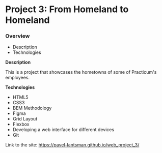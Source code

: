 # Project 3: From Homeland to Homeland

### Overview

* Description
* Technologies

**Description**

This is a project that showcases the hometowns of some of Practicum's employees.


**Technologies**

* HTML5
* CSS3
* BEM Methodology
* Figma
* Grid Layout
* Flexbox
* Developing a web interface for different devices
* Git


Link to the site: https://pavel-lantsman.github.io/web_project_3/